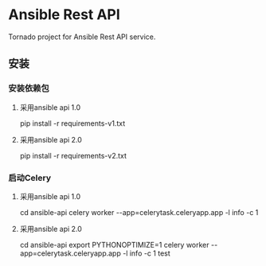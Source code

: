 # Ansible Rest API
Tornado project for  Ansible Rest API service.


## 安装

### 安装依赖包

1. 采用ansible api 1.0

    pip install -r requirements-v1.txt

2. 采用ansible api 2.0

    pip install -r requirements-v2.txt

### 启动Celery

1. 采用ansible api 1.0

    cd ansible-api
    celery worker --app=celerytask.celeryapp.app -l info  -c 1

2. 采用ansible api 2.0

    cd ansible-api
    export PYTHONOPTIMIZE=1
    celery worker --app=celerytask.celeryapp.app -l info  -c 1
test
